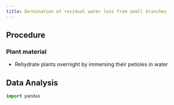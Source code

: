 ```yaml
---
title: Dermination of residual water loss from small branches 
---
```


## Procedure

### Plant material

+ Rehydrate plants overnight by immersing their petioles in water


## Data Analysis

```python
import pandas
```


